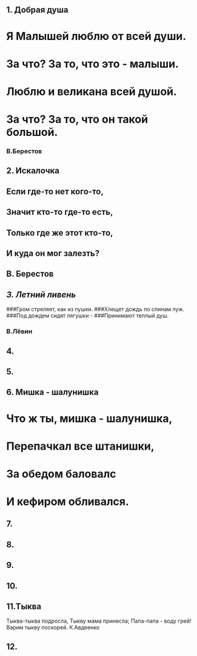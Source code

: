 ## 1. Добрая душа
# Я Малышей люблю от всей души.
# За что? За то, что это - малыши.
# Люблю и великана всей душой.
# За что? За то, что он такой большой.
### B.Берестов

## 2. Искалочка
## Если где-то нет кого-то,
## Значит кто-то где-то есть,
## Только где же этот кто-то,
## И куда он мог залезть?
## В. Берестов


## _**3. Летний ливень**_ 
###Гром стреляет, как из пушки.
###Хлещет дождь по спинам луж.
###Под дождем сидят лягушки - 
###Принимают теплый душ.
### В.Лёвин


## 4.


## 5.


## 6. Мишка - шалунишка
# Что ж ты, мишка - шалунишка,
# Перепачкал все штанишки,
# За обедом баловалс
# И кефиром обливался.

## 7.


## 8.


## 9.


## 10.


## 11.Тыква
Тыква-тыква подросла,
Тыкву мама принесла;
Папа-папа - воду грей!
Варим тыкву поскорей.
К.Авдеенко
 
## 12.

